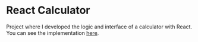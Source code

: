# React Calculator

Project where I developed the logic and interface of a calculator with React. You can see the implementation [here](https://pedroravaglia.github.io/React-Calculator/).
